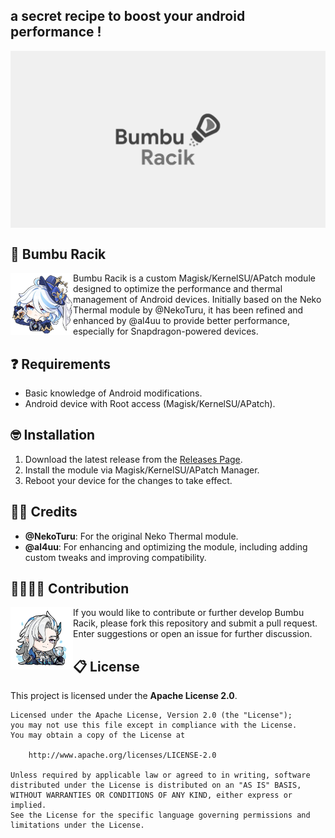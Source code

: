 ## a secret recipe to boost your android performance !
<img align="center" width="800" src="./img/bumbu_racik.webp">

## 🧂 Bumbu Racik
<img align="left" width="100" src="./img/furina.png">
</a>
<p>Bumbu Racik is a custom Magisk/KernelSU/APatch module designed to optimize the performance and thermal management of Android devices. Initially based on the Neko Thermal module by @NekoTuru, it has been refined and enhanced by @al4uu to provide better performance, especially for Snapdragon-powered devices.</p>

## ❓ Requirements
- Basic knowledge of Android modifications.
- Android device with Root access (Magisk/KernelSU/APatch).

## 🤓 Installation
1. Download the latest release from the [Releases Page](https://github.com/al4uu/bumbu-racik/releases).
2. Install the module via Magisk/KernelSU/APatch Manager.
3. Reboot your device for the changes to take effect.

## 🙏🏻 Credits
- **@NekoTuru**: For the original Neko Thermal module.
- **@al4uu**: For enhancing and optimizing the module, including adding custom tweaks and improving compatibility.

## 🫱🏻‍🫲🏼 Contribution
<img align="left" width="100" src="./img/sovereigns_hydro.png">
<p>If you would like to contribute or further develop Bumbu Racik, please fork this repository and submit a pull request. Enter suggestions or open an issue for further discussion.</p>

## 📋 License
This project is licensed under the **Apache License 2.0**. 
```text
Licensed under the Apache License, Version 2.0 (the "License");
you may not use this file except in compliance with the License.
You may obtain a copy of the License at

    http://www.apache.org/licenses/LICENSE-2.0

Unless required by applicable law or agreed to in writing, software
distributed under the License is distributed on an "AS IS" BASIS,
WITHOUT WARRANTIES OR CONDITIONS OF ANY KIND, either express or implied.
See the License for the specific language governing permissions and
limitations under the License.
